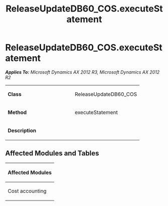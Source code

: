 ﻿---
title: ReleaseUpdateDB60_COS.executeStatement
TOCTitle: ReleaseUpdateDB60_COS.executeStatement
ms:assetid: 597837b4-a19b-7ddd-6592-6652b63b1675
ms:mtpsurl: https://msdn.microsoft.com/en-us/library/JJ736263(v=AX.60)
ms:contentKeyID: 49708438
ms.date: 05/18/2015
mtps_version: v=AX.60
---

# ReleaseUpdateDB60\_COS.executeStatement 


_**Applies To:** Microsoft Dynamics AX 2012 R3, Microsoft Dynamics AX 2012 R2_

<table>
<colgroup>
<col style="width: 50%" />
<col style="width: 50%" />
</colgroup>
<tbody>
<tr class="odd">
<td><p><strong>Class</strong></p></td>
<td><p>ReleaseUpdateDB60_COS</p></td>
</tr>
<tr class="even">
<td><p><strong>Method</strong></p></td>
<td><p>executeStatement</p></td>
</tr>
<tr class="odd">
<td><p><strong>Description</strong></p></td>
<td><p></p></td>
</tr>
</tbody>
</table>


## Affected Modules and Tables

<table>
<colgroup>
<col style="width: 100%" />
</colgroup>
<thead>
<tr class="header">
<th><p>Affected Modules</p></th>
</tr>
</thead>
<tbody>
<tr class="odd">
<td><p>Cost accounting</p></td>
</tr>
</tbody>
</table>

  



